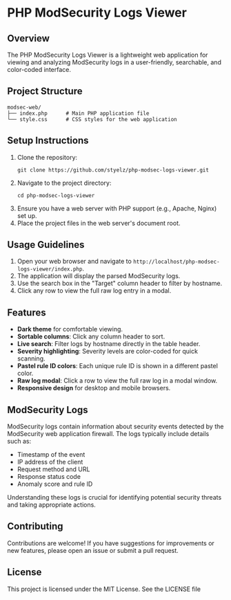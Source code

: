 # PHP ModSecurity Logs Viewer

## Overview
The PHP ModSecurity Logs Viewer is a lightweight web application for viewing and analyzing ModSecurity logs in a user-friendly, searchable, and color-coded interface.

## Project Structure
```
modsec-web/
├── index.php      # Main PHP application file
└── style.css      # CSS styles for the web application
```

## Setup Instructions
1. Clone the repository:
   ```
   git clone https://github.com/styelz/php-modsec-logs-viewer.git
   ```
2. Navigate to the project directory:
   ```
   cd php-modsec-logs-viewer
   ```
3. Ensure you have a web server with PHP support (e.g., Apache, Nginx) set up.
4. Place the project files in the web server's document root.

## Usage Guidelines
1. Open your web browser and navigate to `http://localhost/php-modsec-logs-viewer/index.php`.
2. The application will display the parsed ModSecurity logs.
3. Use the search box in the "Target" column header to filter by hostname.
4. Click any row to view the full raw log entry in a modal.

## Features

- **Dark theme** for comfortable viewing.
- **Sortable columns**: Click any column header to sort.
- **Live search**: Filter logs by hostname directly in the table header.
- **Severity highlighting**: Severity levels are color-coded for quick scanning.
- **Pastel rule ID colors**: Each unique rule ID is shown in a different pastel color.
- **Raw log modal**: Click a row to view the full raw log in a modal window.
- **Responsive design** for desktop and mobile browsers.

## ModSecurity Logs
ModSecurity logs contain information about security events detected by the ModSecurity web application firewall. The logs typically include details such as:
- Timestamp of the event
- IP address of the client
- Request method and URL
- Response status code
- Anomaly score and rule ID

Understanding these logs is crucial for identifying potential security threats and taking appropriate actions.

## Contributing
Contributions are welcome! If you have suggestions for improvements or new features, please open an issue or submit a pull request.

## License
This project is licensed under the MIT License. See the LICENSE file